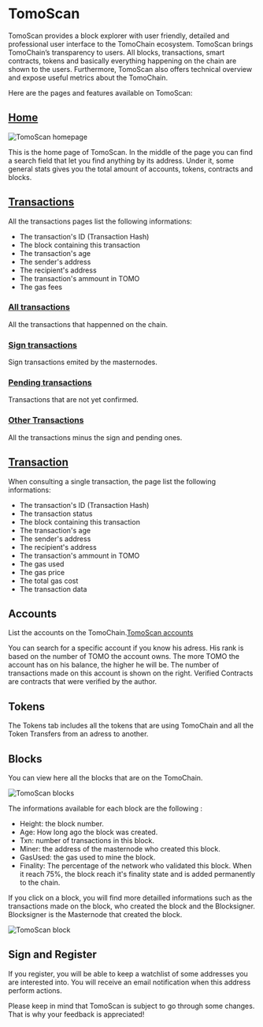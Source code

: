 # TomoScan

TomoScan provides a block explorer with user friendly, detailed and professional user interface to the TomoChain ecosystem. 
TomoScan brings TomoChain’s transparency to users. 
All blocks, transactions, smart contracts, tokens and basically everything happening on the chain are shown to the users.
Furthermore, TomoScan also offers technical overview and expose useful metrics about the TomoChain. 

Here are the pages and features available on TomoScan:

## [Home](https://scan.testnet.tomochain.com/)
      
![TomoScan homepage](/assets/tomoscan_home.jpg)

This is the home page of TomoScan.
In the middle of the page you can find a search field that let you find anything by its address.
Under it, some general stats gives you the total amount of accounts, tokens, contracts and blocks.

## [Transactions](https://scan.devnet.tomochain.com/txs)
All the transactions pages list the following informations:
- The transaction's ID (Transaction Hash)
- The block containing this transaction
- The transaction's age
- The sender's address
- The recipient's address
- The transaction's ammount in TOMO
- The gas fees

### [All transactions](https://scan.devnet.tomochain.com/txs)
All the transactions that happenned on the chain.

### [Sign transactions](https://scan.devnet.tomochain.com/txs/signTxs)
Sign transactions emited by the masternodes.

### [Pending transactions](https://scan.devnet.tomochain.com/txs/pending)
Transactions that are not yet confirmed.

### [Other Transactions]()
All the transactions minus the sign and pending ones.

## [Transaction](https://scan.devnet.tomochain.com/txs/0x1185cbc8e3715d0e373be720e480bfad3f622a32734e3aec55607a5e10881750)
When consulting a single transaction, the page list the following informations:
- The transaction's ID (Transaction Hash)
- The transaction status
- The block containing this transaction
- The transaction's age
- The sender's address
- The recipient's address
- The transaction's ammount in TOMO
- The gas used
- The gas price
- The total gas cost
- The transaction data

## Accounts
List the accounts on the TomoChain.[TomoScan accounts](/assets/TomoScan_account.jpg)

You can search for a specific account if you know his adress.
His rank is based on the number of TOMO the account owns. The more TOMO the account has on his balance, the higher he will be. 
The number of transactions made on this account is  shown on the right.
Verified Contracts are contracts that were verified by the author.

## Tokens
The Tokens tab includes all the tokens that are using TomoChain and all the Token Transfers from an adress to another.

## Blocks

You can view here all the blocks that are on the TomoChain.

![TomoScan blocks](/assets/whole_block_TomoScan.jpg)

The informations available for each block are the following :
- Height: the block number.
- Age: How long ago the block was created.
- Txn: number of transactions in this block.
- Miner: the address of the masternode who created this block.
- GasUsed: the gas used to mine the block.
- Finality: The percentage of the network who validated this block. When it reach 75%, the block reach it's finality state and is added permanently to the chain.

If you click on a block, you will find more detailled informations such as the transactions made on the block, who created the block and the Blocksigner. 
Blocksigner is the Masternode that created the block.

![TomoScan block](/assets/whole_block_TomoScan.jpg)

## Sign and Register

If you register, you will be able to keep a watchlist of some addresses you are interested into.
You will receive an email notification when this address perform actions.

Please keep in mind that TomoScan is subject to go through some changes. 
That is why your feedback is appreciated!

